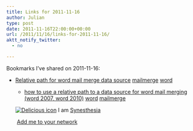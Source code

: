 ```yaml
---
title: Links for 2011-11-16
author: Julian
type: post
date: 2011-11-16T22:00:00+00:00
url: /2011/11/16/links-for-2011-11-16/
aktt_notify_twitter:
  - no

---
```

Bookmarks I&#8217;ve shared on 2011-11-16:

  * [Relative path for word mail merge data source][1] 
    [mailmerge][2] [word][3] </li> 
    
      * [how to use a relative path to a data source for word mail merging (word 2007, word 2010)][4] 
        [word][3] [mailmerge][2] </li> </ul> 
        
        <p class="deliciouslink">
          <a href="https://del.icio.us/synesthesia" title="See all my bookmarks on del.icio.us"><img src="https://www.synesthesia.co.uk/images/deliciousicon.jpg" alt="Delicious icon" /></a>&nbsp;I am <a href="https://del.icio.us/synesthesia" title="See all my bookmarks on del.icio.us">Synesthesia</a>
        </p>
        
        <p class="deliciouslink">
          <a href="https://del.icio.us/network?add=synesthesia" title="Add me to your del.icio.us network"><img src="https://www.synesthesia.co.uk/images/add.gif" alt="" /></a>&nbsp;<a href="https://del.icio.us/network?add=synesthesia" title="Add me to your del.icio.us network">Add me to your network</a>
        </p>

 [1]: https://help.wugnet.com/office/Ralative-path-data-source-ftopict1043113.html
 [2]: https://www.delicious.com/synesthesia/mailmerge
 [3]: https://www.delicious.com/synesthesia/word
 [4]: https://devblog.alexsapps.com/2011/08/how-to-use-relative-path-to-data-source.html